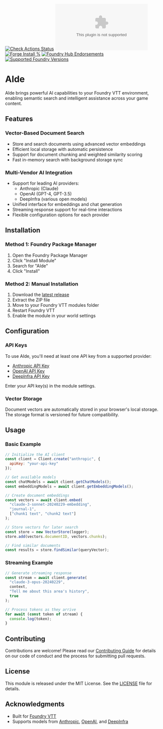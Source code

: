 [![Check Actions Status](https://github.com/nivthefox/foundryvtt-aide/workflows/checks/badge.svg)](https://github.com/nivthefox/foundryvtt-aide/actions)
[![Downloads](https://img.shields.io/github/downloads/nivthefox/foundryvtt-aide/latest/module.zip)](https://github.com/nivthefox/foundryvtt-aide/releases/latest)
[![Forge Install %](https://img.shields.io/badge/dynamic/json?label=Forge%20Installs&query=package.installs&suffix=%25&url=https%3A%2F%2Fforge-vtt.com%2Fapi%2Fbazaar%2Fpackage%2Ffoundryvtt-aide&colorB=4aa94a)](https://forge-vtt.com/bazaar#package=foundryvtt-aide)
[![Foundry Hub Endorsements](https://img.shields.io/endpoint?logoColor=white&url=https%3A%2F%2Fwww.foundryvtt-hub.com%2Fwp-json%2Fhubapi%2Fv1%2Fpackage%2Ffoundryvtt-aide%2Fshield%2Fendorsements)](https://www.foundryvtt-hub.com/package/foundryvtt-aide/)
[![Supported Foundry Versions](https://img.shields.io/endpoint?url=https://foundryshields.com/version?url=https://raw.githubusercontent.com/nivthefox/foundryvtt-aide/main/module.json)](https://foundryvtt.com/)

# AIde
AIde brings powerful AI capabilities to your Foundry VTT environment, enabling semantic search and intelligent assistance across your game content.

## Features

### Vector-Based Document Search
- Store and search documents using advanced vector embeddings
- Efficient local storage with automatic persistence
- Support for document chunking and weighted similarity scoring
- Fast in-memory search with background storage sync

### Multi-Vendor AI Integration
- Support for leading AI providers:
  - Anthropic (Claude)
  - OpenAI (GPT-4, GPT-3.5)
  - DeepInfra (various open models)
- Unified interface for embeddings and chat generation
- Streaming response support for real-time interactions
- Flexible configuration options for each provider

## Installation

### Method 1: Foundry Package Manager
1. Open the Foundry Package Manager
2. Click "Install Module"
3. Search for "AIde"
4. Click "Install"

### Method 2: Manual Installation
1. Download the [latest release](https://github.com/nivthefox/foundryvtt-aide/releases)
2. Extract the ZIP file
3. Move to your Foundry VTT modules folder
4. Restart Foundry VTT
5. Enable the module in your world settings

## Configuration

### API Keys
To use AIde, you'll need at least one API key from a supported provider:
- [Anthropic API Key](https://www.anthropic.com/api)
- [OpenAI API Key](https://platform.openai.com/api-keys)
- [DeepInfra API Key](https://deepinfra.com/)

Enter your API key(s) in the module settings.

### Vector Storage
Document vectors are automatically stored in your browser's local storage. The storage format is versioned for future compatibility.

## Usage

### Basic Example
```javascript
// Initialize the AI client
const client = Client.create("anthropic", {
  apiKey: "your-api-key"
});

// Get available models
const chatModels = await client.getChatModels();
const embeddingModels = await client.getEmbeddingModels();

// Create document embeddings
const vectors = await client.embed(
  "claude-3-sonnet-20240229-embedding",
  "journal-1",
  ["chunk1 text", "chunk2 text"]
);

// Store vectors for later search
const store = new VectorStore(logger);
store.add(vectors.documentID, vectors.chunks);

// Find similar documents
const results = store.findSimilar(queryVector);
```

### Streaming Example
```javascript
// Generate streaming response
const stream = await client.generate(
  "claude-3-opus-20240229",
  context,
  "Tell me about this area's history",
  true
);

// Process tokens as they arrive
for await (const token of stream) {
  console.log(token);
}
```

## Contributing

Contributions are welcome! Please read our [Contributing Guide](CONTRIBUTING.md) for details on our code of conduct and the process for submitting pull requests.

## License

This module is released under the MIT License. See the [LICENSE](LICENSE) file for details.

## Acknowledgments

- Built for [Foundry VTT](https://foundryvtt.com)
- Supports models from [Anthropic](https://www.anthropic.com), [OpenAI](https://openai.com), and [DeepInfra](https://deepinfra.com)

